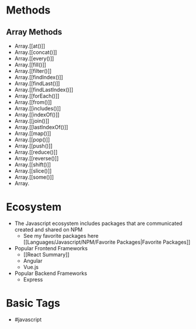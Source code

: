 
# Methods

## Array Methods 
- Array.[[at()]]
- Array.[[concat()]]
- Array.[[every()]]
- Array.[[fill()]]
- Array.[[filter()]]
- Array.[[findIndex()]]
- Array.[[findLast()]]
- Array.[[findLastIndex()]]
- Array.[[forEach()]]
- Array.[[from()]]
- Array.[[includes()]]
- Array.[[indexOf()]]
- Array.[[join()]]
- Array.[[lastIndexOf()]]
- Array.[[map()]]
- Array.[[pop()]]
- Array.[[push()]]
- Array.[[reduce()]]
- Array.[[reverse()]]
- Array.[[shift()]]
- Array.[[slice()]]
- Array.[[some()]]
- Array.
# Ecosystem
- The Javascript ecosystem includes packages that are communicated created and shared on NPM 
	- See my favorite packages here [[Languages/Javascript/NPM/Favorite Packages|Favorite Packages]]
- Popular Frontend Frameworks
	- [[React Summary]]
	- Angular
	- Vue.js
- Popular Backend Frameworks
	- Express


# Basic Tags
- #javascript